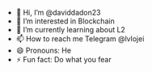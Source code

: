 - 👋 Hi, I’m @daviddadon23
- 👀 I’m interested in Blockchain 
- 🌱 I’m currently learning about L2 
- 📫 How to reach me Telegram @lvlojei
- 😄 Pronouns: He
- ⚡ Fun fact: Do what you fear

<!---
daviddadon23/daviddadon23 is a ✨ special ✨ repository because its `README.md` (this file) appears on your GitHub profile.
You can click the Preview link to take a look at your changes.
--->
